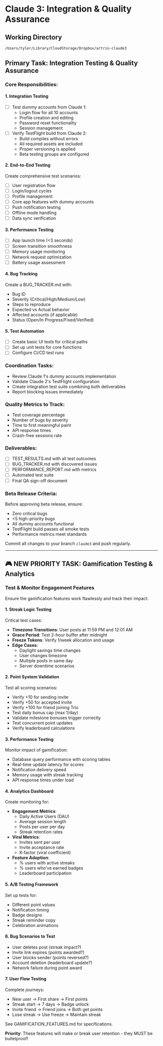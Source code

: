 # Claude 3: Integration & Quality Assurance

## Working Directory
`/Users/tyler/Library/CloudStorage/Dropbox/artrio-claude3`

## Primary Task: Integration Testing & Quality Assurance

### Core Responsibilities:

#### 1. Integration Testing
- [ ] Test dummy accounts from Claude 1:
  - Login flow for all 10 accounts
  - Profile creation and editing
  - Password reset functionality
  - Session management
- [ ] Verify TestFlight build from Claude 2:
  - Build compiles without errors
  - All required assets are included
  - Proper versioning is applied
  - Beta testing groups are configured

#### 2. End-to-End Testing
Create comprehensive test scenarios:
- [ ] User registration flow
- [ ] Login/logout cycles
- [ ] Profile management
- [ ] Core app features with dummy accounts
- [ ] Push notification testing
- [ ] Offline mode handling
- [ ] Data sync verification

#### 3. Performance Testing
- [ ] App launch time (<3 seconds)
- [ ] Screen transition smoothness
- [ ] Memory usage monitoring
- [ ] Network request optimization
- [ ] Battery usage assessment

#### 4. Bug Tracking
Create a BUG_TRACKER.md with:
- Bug ID
- Severity (Critical/High/Medium/Low)
- Steps to reproduce
- Expected vs Actual behavior
- Affected accounts (if applicable)
- Status (Open/In Progress/Fixed/Verified)

#### 5. Test Automation
- [ ] Create basic UI tests for critical paths
- [ ] Set up unit tests for core functions
- [ ] Configure CI/CD test runs

### Coordination Tasks:
- Review Claude 1's dummy accounts implementation
- Validate Claude 2's TestFlight configuration
- Create integration test suite combining both deliverables
- Report blocking issues immediately

### Quality Metrics to Track:
- Test coverage percentage
- Number of bugs by severity
- Time to first meaningful paint
- API response times
- Crash-free sessions rate

### Deliverables:
- [ ] TEST_RESULTS.md with all test outcomes
- [ ] BUG_TRACKER.md with discovered issues
- [ ] PERFORMANCE_REPORT.md with metrics
- [ ] Automated test suite
- [ ] Final QA sign-off document

### Beta Release Criteria:
Before approving beta release, ensure:
- Zero critical bugs
- <5 high-priority bugs
- All dummy accounts functional
- TestFlight build passes all smoke tests
- Performance metrics meet standards

Commit all changes to your branch `claude3` and push regularly.

---

## 🎮 NEW PRIORITY TASK: Gamification Testing & Analytics

### Test & Monitor Engagement Features

Ensure the gamification features work flawlessly and track their impact:

#### 1. Streak Logic Testing
Critical test cases:
- **Timezone Transitions**: User posts at 11:59 PM and 12:01 AM
- **Grace Period**: Test 2-hour buffer after midnight
- **Freeze Tokens**: Verify 1/week allocation and usage
- **Edge Cases**: 
  - Daylight savings time changes
  - User changes timezone
  - Multiple posts in same day
  - Server downtime scenarios

#### 2. Point System Validation
Test all scoring scenarios:
- Verify +10 for sending invite
- Verify +50 for accepted invite
- Verify +100 for friend joining Trio
- Test daily bonus cap (max 1/day)
- Validate milestone bonuses trigger correctly
- Test concurrent point updates
- Verify leaderboard calculations

#### 3. Performance Testing
Monitor impact of gamification:
- Database query performance with scoring tables
- Real-time update latency for scores
- Notification delivery speed
- Memory usage with streak tracking
- API response times under load

#### 4. Analytics Dashboard
Create monitoring for:
- **Engagement Metrics**:
  - Daily Active Users (DAU)
  - Average session length
  - Posts per user per day
  - Streak retention rates
- **Viral Metrics**:
  - Invites sent per user
  - Invite acceptance rate
  - K-factor (viral coefficient)
- **Feature Adoption**:
  - % users with active streaks
  - % users who've earned badges
  - Leaderboard participation

#### 5. A/B Testing Framework
Set up tests for:
- Different point values
- Notification timing
- Badge designs
- Streak reminder copy
- Celebration animations

#### 6. Bug Scenarios to Test
- User deletes post (streak impact?)
- Invite link expires (points awarded?)
- User blocks sender (points reversed?)
- Account deletion (leaderboard update?)
- Network failure during point award

#### 7. User Flow Testing
Complete journeys:
- New user → First share → First points
- Streak start → 7 days → Badge unlock
- Invite friend → Friend joins → Both get points
- Lose streak → Use freeze → Maintain streak

See GAMIFICATION_FEATURES.md for specifications.

**Priority**: These features will make or break user retention - they MUST be bulletproof!